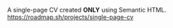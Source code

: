 A single-page CV created <strong>ONLY</strong> using Semantic HTML.<br>
https://roadmap.sh/projects/single-page-cv